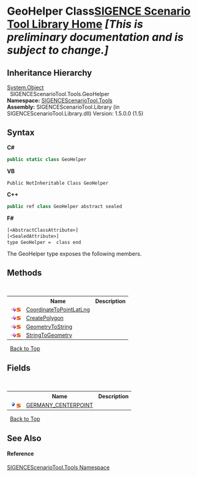 # GeoHelper Class<a href="https://github.com/ObiWanLansi/SIGENCE-Scenario-Tool">SIGENCE Scenario Tool Library Home</a> _**\[This is preliminary documentation and is subject to change.\]**_




## Inheritance Hierarchy
<a href="http://msdn2.microsoft.com/en-us/library/e5kfa45b" target="_blank">System.Object</a><br />&nbsp;&nbsp;SIGENCEScenarioTool.Tools.GeoHelper<br />
**Namespace:**&nbsp;<a href="ed07aae6-c2f9-b6d8-effe-51b38a92d007.md">SIGENCEScenarioTool.Tools</a><br />**Assembly:**&nbsp;SIGENCEScenarioTool.Library (in SIGENCEScenarioTool.Library.dll) Version: 1.5.0.0 (1.5)

## Syntax

**C#**<br />
``` C#
public static class GeoHelper
```

**VB**<br />
``` VB
Public NotInheritable Class GeoHelper
```

**C++**<br />
``` C++
public ref class GeoHelper abstract sealed
```

**F#**<br />
``` F#
[<AbstractClassAttribute>]
[<SealedAttribute>]
type GeoHelper =  class end
```

The GeoHelper type exposes the following members.


## Methods
&nbsp;<table><tr><th></th><th>Name</th><th>Description</th></tr><tr><td>![Public method](media/pubmethod.gif "Public method")![Static member](media/static.gif "Static member")</td><td><a href="d2f499bb-1760-e99a-dd78-67f3481cb57c.md">CoordinateToPointLatLng</a></td><td></td></tr><tr><td>![Public method](media/pubmethod.gif "Public method")![Static member](media/static.gif "Static member")</td><td><a href="510ad57b-bce1-8403-fbd0-eaecb2adbe1d.md">CreatePolygon</a></td><td></td></tr><tr><td>![Public method](media/pubmethod.gif "Public method")![Static member](media/static.gif "Static member")</td><td><a href="5d53cebc-0bbe-a5c0-32b7-7fa43004699c.md">GeometryToString</a></td><td></td></tr><tr><td>![Public method](media/pubmethod.gif "Public method")![Static member](media/static.gif "Static member")</td><td><a href="e992d61c-a71b-c5e2-f73f-273cea84227c.md">StringToGeometry</a></td><td></td></tr></table>&nbsp;
<a href="#geohelper-class">Back to Top</a>

## Fields
&nbsp;<table><tr><th></th><th>Name</th><th>Description</th></tr><tr><td>![Public field](media/pubfield.gif "Public field")![Static member](media/static.gif "Static member")</td><td><a href="8f823d7b-bb83-9ec3-655f-a949464be2c7.md">GERMANY_CENTERPOINT</a></td><td></td></tr></table>&nbsp;
<a href="#geohelper-class">Back to Top</a>

## See Also


#### Reference
<a href="ed07aae6-c2f9-b6d8-effe-51b38a92d007.md">SIGENCEScenarioTool.Tools Namespace</a><br />